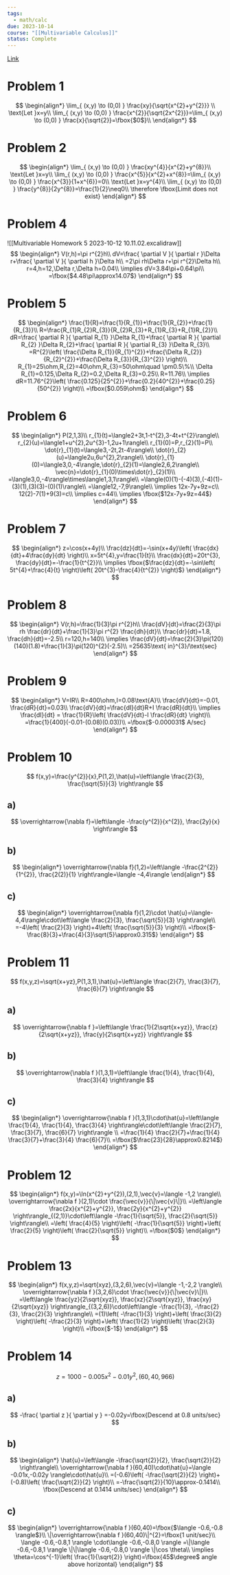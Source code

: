 ```yaml
---
tags:
  - math/calc
due: 2023-10-14
course: "[[Multivariable Calculus]]"
status: Complete
---
```

[Link](http://math.rwinters.com/E21a/homework/HW5-2023.pdf)
# Problem 1
$$
\begin{align*}
\lim_{ (x,y) \to (0,0) } \frac{xy}{\sqrt{x^{2}+y^{2}}} \\
\text{Let }x=y\\
\lim_{ (x,y) \to (0,0) } \frac{x^{2}}{\sqrt{2x^{2}}}=\lim_{ (x,y) \to (0,0) } \frac{x}{\sqrt{2}}=\fbox{$0$}\\
\end{align*}
$$
# Problem 2
$$
\begin{align*}
\lim_{ (x,y) \to (0,0) } \frac{xy^{4}}{x^{2}+y^{8}}\\
\text{Let }x=y\\
\lim_{ (x,y) \to (0,0) } \frac{x^{5}}{x^{2}+x^{8}}=\lim_{ (x,y) \to (0,0) } \frac{x^{3}}{1+x^{6}}=0\\
\text{Let }x=y^{4}\\
\lim_{ (x,y) \to (0,0) } \frac{y^{8}}{2y^{8}}=\frac{1}{2}\neq0\\
\therefore \fbox{Limit does not exist}
\end{align*}
$$
# Problem 4
![[Multivariable Homework 5 2023-10-12 10.11.02.excalidraw]]
$$
\begin{align*}
V(r,h)=\pi r^{2}h\\
dV=\frac{ \partial V }{ \partial r }\Delta r+\frac{ \partial V }{ \partial h }\Delta h\\
=2\pi rh\Delta r+\pi r^{2}\Delta h\\
r=4,h=12,\Delta r,\Delta h=0.04\\
\implies dV=3.84\pi+0.64\pi\\
=\fbox{$4.48\pi\approx14.07$}
\end{align*}
$$
# Problem 5
$$
\begin{align*}
\frac{1}{R}=\frac{1}{R_{1}}+\frac{1}{R_{2}}+\frac{1}{R_{3}}\\
R=\frac{R_{1}R_{2}R_{3}}{R_{2}R_{3}+R_{1}R_{3}+R_{1}R_{2}}\\
dR=\frac{ \partial R }{ \partial R_{1} }\Delta R_{1}+\frac{ \partial R }{ \partial R_{2} }\Delta R_{2}+\frac{ \partial R }{ \partial R_{3} }\Delta R_{3}\\
=R^{2}\left( \frac{\Delta R_{1}}{R_{1}^{2}}+\frac{\Delta R_{2}}{R_{2}^{2}}+\frac{\Delta R_{3}}{R_{3}^{2}} \right)\\
R_{1}=25\ohm,R_{2}=40\ohm,R_{3}=50\ohm\quad \pm0.5\%\\
\Delta R_{1}=0.125,\Delta R_{2}=0.2,\Delta R_{3}=0.25\\
R=11.76\\
\implies dR=11.76^{2}\left( \frac{0.125}{25^{2}}+\frac{0.2}{40^{2}}+\frac{0.25}{50^{2}} \right)\\
=\fbox{$0.059\ohm$}
\end{align*}
$$
# Problem 6
$$
\begin{align*}
P(2,1,3)\\
r_{1}(t)=\langle2+3t,1-t^{2},3-4t+t^{2}\rangle\\
r_{2}(u)=\langle1+u^{2},2u^{3}-1,2u+1\rangle\\
r_{1}(0)=P,r_{2}(1)=P\\
\dot{r}_{1}(t)=\langle3,-2t,2t-4\rangle\\
\dot{r}_{2}(u)=\langle2u,6u^{2},2\rangle\\
\dot{r}_{1}(0)=\langle3,0,-4\rangle,\dot{r}_{2}(1)=\langle2,6,2\rangle\\
\vec{n}=\dot{r}_{1}(0)\times\dot{r}_{2}(1)\\
=\langle3,0,-4\rangle\times\langle1,3,1\rangle\\
=\langle(0)(1)-(-4)(3),(-4)(1)-(3)(1),(3)(3)-(0)(1)\rangle\\
=\langle12,-7,9\rangle\\
\implies 12x-7y+9z=c\\
12(2)-7(1)+9(3)=c\\
\implies c=44\\
\implies \fbox{$12x-7y+9z=44$}
\end{align*}
$$
# Problem 7
$$
\begin{align*}
z=\cos(x+4y)\\
\frac{dz}{dt}=-\sin(x+4y)\left( \frac{dx}{dt}+4\frac{dy}{dt} \right)\\
x=5t^{4},y=\frac{1}{t}\\
\frac{dx}{dt}=20t^{3}, \frac{dy}{dt}=-\frac{1}{t^{2}}\\
\implies \fbox{$\frac{dz}{dt}=-\sin\left( 5t^{4}+\frac{4}{t} \right)\left( 20t^{3}-\frac{4}{t^{2}} \right)$}
\end{align*}
$$
# Problem 8
$$
\begin{align*}
V(r,h)=\frac{1}{3}\pi r^{2}h\\
\frac{dV}{dt}=\frac{2}{3}\pi rh \frac{dr}{dt}+\frac{1}{3}\pi r^{2} \frac{dh}{dt}\\
\frac{dr}{dt}=1.8, \frac{dh}{dt}=-2.5\\
r=120,h=140\\
\implies \frac{dV}{dt}=\frac{2}{3}\pi(120)(140)(1.8)+\frac{1}{3}\pi(120)^{2}(-2.5)\\
=25635\text{ in}^{3}/\text{sec}
\end{align*}
$$
# Problem 9
$$
\begin{align*}
V=IR\\
R=400\ohm,I=0.08\text{A}\\
\frac{dV}{dt}=-0.01, \frac{dR}{dt}=0.03\\
\frac{dV}{dt}=\frac{dI}{dt}R+I \frac{dR}{dt}\\
\implies \frac{dI}{dt} = \frac{1}{R}\left( \frac{dV}{dt}-I \frac{dR}{dt} \right)\\
=\frac{1}{400}(-0.01-(0.08)(0.03))\\
=\fbox{$-0.000031$ A/sec}
\end{align*}
$$
# Problem 10
$$
f(x,y)=\frac{y^{2}}{x},P(1,2),\hat{u}=\left\langle  \frac{2}{3}, \frac{\sqrt{5}}{3} \right\rangle
$$
## a)
$$
\overrightarrow{\nabla f}=\left\langle  -\frac{y^{2}}{x^{2}}, \frac{2y}{x} \right\rangle
$$
## b)
$$
\begin{align*}
\overrightarrow{\nabla f}(1,2)=\left\langle  -\frac{2^{2}}{1^{2}}, \frac{2(2)}{1} \right\rangle=\langle -4,4\rangle
\end{align*}
$$
## c)
$$
\begin{align*}
\overrightarrow{\nabla f}(1,2)\cdot \hat{u}=\langle-4,4\rangle\cdot\left\langle  \frac{2}{3}, \frac{\sqrt{5}}{3} \right\rangle\\
=-4\left( \frac{2}{3} \right)+4\left( \frac{\sqrt{5}}{3} \right)\\
=\fbox{$-\frac{8}{3}+\frac{4}{3}\sqrt{5}\approx0.315$}
\end{align*}
$$
# Problem 11
$$
f(x,y,z)=\sqrt{x+yz},P(1,3,1),\hat{u}=\left\langle  \frac{2}{7}, \frac{3}{7}, \frac{6}{7} \right\rangle
$$
## a)
$$
\overrightarrow{\nabla f }=\left\langle  \frac{1}{2\sqrt{x+yz}}, \frac{z}{2\sqrt{x+yz}}, \frac{y}{2\sqrt{x+yz}} \right\rangle
$$
## b)
$$
\overrightarrow{\nabla f }(1,3,1)=\left\langle  \frac{1}{4}, \frac{1}{4}, \frac{3}{4}  \right\rangle 
$$
## c)
$$
\begin{align*}
\overrightarrow{\nabla f }(1,3,1)\cdot\hat{u}=\left\langle  \frac{1}{4}, \frac{1}{4}, \frac{3}{4}  \right\rangle\cdot\left\langle  \frac{2}{7}, \frac{3}{7}, \frac{6}{7}  \right\rangle \\
=\frac{1}{4} \frac{2}{7}+\frac{1}{4} \frac{3}{7}+\frac{3}{4} \frac{6}{7}\\
=\fbox{$\frac{23}{28}\approx0.8214$}
\end{align*}
$$
# Problem 12
$$
\begin{align*}
f(x,y)=\ln(x^{2}+y^{2}),(2,1),\vec{v}=\langle -1,2 \rangle\\
\overrightarrow{\nabla f }(2,1)\cdot \frac{\vec{v}}{\|\vec{v}\|}\\
=\left\langle  \frac{2x}{x^{2}+y^{2}}, \frac{2y}{x^{2}+y^{2}}  \right\rangle_{(2,1)}\cdot\left\langle  -\frac{1}{\sqrt{5}}, \frac{2}{\sqrt{5}}  \right\rangle\\
=\left( \frac{4}{5} \right)\left( -\frac{1}{\sqrt{5}} \right)+\left( \frac{2}{5} \right)\left( \frac{2}{\sqrt{5}} \right)\\
=\fbox{$0$}
\end{align*}
$$
# Problem 13
$$
\begin{align*}
f(x,y,z)=\sqrt{xyz},(3,2,6),\vec{v}=\langle -1,-2,2 \rangle\\
\overrightarrow{\nabla f }(3,2,6)\cdot \frac{\vec{v}}{\|\vec{v}\|}\\
=\left\langle  \frac{yz}{2\sqrt{xyz}}, \frac{xz}{2\sqrt{xyz}}, \frac{xy}{2\sqrt{xyz}} \right\rangle_{(3,2,6)}\cdot\left\langle  -\frac{1}{3}, -\frac{2}{3}, \frac{2}{3}  \right\rangle\\
=(1)\left( -\frac{1}{3} \right)+\left( \frac{3}{2} \right)\left( -\frac{2}{3} \right)+\left( \frac{1}{2} \right)\left( \frac{2}{3} \right)\\
=\fbox{$-1$} 
\end{align*}
$$
# Problem 14
$$
z=1000-0.005x^{2}-0.01y^{2},(60,40,966)
$$
## a)
$$
-\frac{ \partial z }{ \partial y } =-0.02y=\fbox{Descend at 0.8 units/sec}
$$
## b)
$$
\begin{align*}
\hat{u}=\left\langle  -\frac{\sqrt{2}}{2}, \frac{\sqrt{2}}{2}  \right\rangle\\
\overrightarrow{\nabla f }(60,40)\cdot\hat{u}=\langle -0.01x,-0.02y \rangle\cdot\hat{u}\\
=(-0.6)\left( -\frac{\sqrt{2}}{2} \right)+(-0.8)\left( \frac{\sqrt{2}}{2} \right)\\
=-\frac{\sqrt{2}}{10}\approx-0.1414\\
\fbox{Descend at 0.1414 units/sec}
\end{align*}
$$
## c)
$$
\begin{align*}
\overrightarrow{\nabla f }(60,40)=\fbox{$\langle -0.6,-0.8 \rangle$}\\
\|\overrightarrow{\nabla f }(60,40)\|^{2}=\fbox{1 unit/sec}\\
\langle -0.6,-0.8,1 \rangle \cdot\langle -0.6,-0.8,0 \rangle =\|\langle -0.6,-0.8,1 \rangle \|\|\langle -0.6,-0.8,0 \rangle \|\cos \theta\\
\implies \theta=\cos^{-1}\left( \frac{1}{\sqrt{2}} \right)=\fbox{45$\degree$ angle above horizontal}
\end{align*}
$$